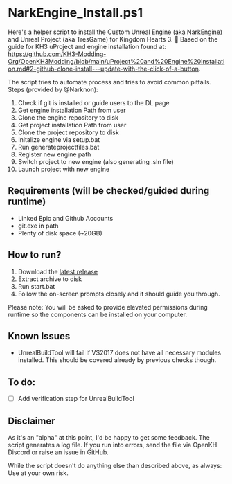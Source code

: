 # NarkEngine_Install.ps1

Here's a helper script to install the Custom Unreal Engine (aka NarkEngine) and Unreal Project (aka TresGame) for Kingdom Hearts 3. 🙂 Based on the guide for KH3 uProject and engine installation found at:
https://github.com/KH3-Modding-Org/OpenKH3Modding/blob/main/uProject%20and%20Engine%20Installation.md#2-github-clone-install---update-with-the-click-of-a-button. 

The script tries to automate process and tries to avoid common pitfalls. Steps (provided by @Narknon):
1) Check if git is installed or guide users to the DL page
2) Get engine installation Path from user
3) Clone the engine repository to disk
4) Get project installation Path from user
5) Clone the project repository to disk
6) Initalize engine via setup.bat
7) Run generateprojectfiles.bat
8) Register new engine path
9) Switch project to new engine (also generating .sln file)
10) Launch project with new engine

## Requirements (will be checked/guided during runtime)
- Linked Epic and Github Accounts
- git.exe in path
- Plenty of disk space (~20GB)

## How to run?
1) Download the [latest release](/Minty123/OpenKH3Modding/releases/latest/download/EngineInstaller/NarkEngine_Install.zip)
2) Extract archive to disk
3) Run start.bat
4) Follow the on-screen prompts closely and it should guide you through.

Please note: You will be asked to provide elevated permissions during runtime so the components can be installed on your computer. 

## Known Issues
- UnrealBuildTool will fail if VS2017 does not have all necessary modules installed. This should be covered already by previous checks though.

## To do:
- [ ] Add verification step for UnrealBuildTool

## Disclaimer
As it's an "alpha" at this point, I'd be happy to get some feedback. The script generates a log file. If you run into errors, send the file via OpenKH Discord or raise an issue in GitHub.

While the script doesn't do anything else than described above, as always: Use at your own risk.